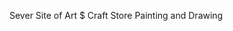 Sever Site of Art $ Craft Store
  Painting and Drawing

<!-- ## Overview
ArtistryHub is an Art & Craft Store website specializing in the Painting and Drawing category. Explore a diverse selection of artwork and unleash your creativity!

## Live Site
[ArtistryHub Live](https://assignment-ten-art-and-craft.web.app)

## Features
- **Diverse Painting and Drawing Selection:** Explore a wide range of painting and drawing options, from landscape paintings to portrait drawings, watercolor art to oil paintings, charcoal sketching to cartoon drawings.
- **User Authentication:** Securely register and log in to access personalized features such as adding craft items, viewing your art & craft list, and updating your profile.
- **Explore Art & Craft Categories:** Dive into various art & craft categories, including painting and drawing, sculpture and modeling, textile arts, paper crafts & glass art, ceramics and pottery, and jute & wooden crafts, each offering unique and inspiring creations.

## Technologies Used

- **Frontend**: React.js, TailwindCSS, Axios, TanStack Query
- **Backend**: Express.js, MongoDB
- **Authentication**: Firebase Authentication

## Additional Packages Used
- **react-simple-typewriter**: Create a typewriter effect for dynamic text.
- **react-awesome-reveal**: Add awesome animations to your React components.

## Project Setup

To run this project locally, follow these steps:

1. **Clone the Repository**:
2. **Install NPM Package**
3. **Create a .env file your root directory**
4. **Run: npm start**: -->
